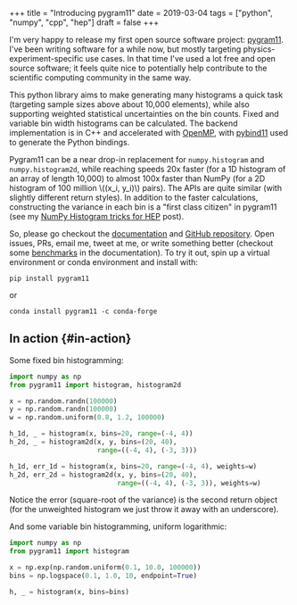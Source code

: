 +++
title = "Introducing pygram11"
date = 2019-03-04
tags = ["python", "numpy", "cpp", "hep"]
draft = false
+++

I'm very happy to release my first open source software project:
[pygram11](https://github.com/douglasdavis/pygram11). I've been writing software for a while now, but mostly
targeting physics-experiment-specific use cases. In that time I've
used a lot free and open source software; it feels quite nice to
potentially help contribute to the scientific computing community
in the same way.

This python library aims to make generating many histograms a quick
task (targeting sample sizes above about 10,000 elements), while
also supporting weighted statistical uncertainties on the bin
counts. Fixed and variable bin width histograms can be calculated.
The backend implementation is in C++ and accelerated with [OpenMP](https://www.openmp.org/),
with [pybind11](https://github.com/pybind/pybind11) used to generate the Python bindings.

Pygram11 can be a near drop-in replacement for `numpy.histogram`
and `numpy.histogram2d`, while reaching speeds 20x faster (for a 1D
histogram of an array of length 10,000) to almost 100x faster than
NumPy (for a 2D histogram of 100 million \\((x\_i, y\_i)\\) pairs). The
APIs are quite similar (with slightly different return styles). In
addition to the faster calculations, constructing the variance in
each bin is a "first class citizen" in pygram11 (see my [NumPy
Histogram tricks for HEP](/posts/numpy-histograms/) post).

So, please go checkout the [documentation](https://pygram11.readthedocs.io/) and [GitHub repository](https://github.com/douglasdavis/pygram11).
Open issues, PRs, email me, tweet at me, or write something better
(checkout some [benchmarks](https://pygram11.readthedocs.io/en/stable/bench.html) in the documentation). To try it out,
spin up a virtual environment or conda environment and install
with:

```nil
pip install pygram11
```

or

```nil
conda install pygram11 -c conda-forge
```


## In action {#in-action}

Some fixed bin histogramming:

```python
import numpy as np
from pygram11 import histogram, histogram2d

x = np.random.randn(100000)
y = np.random.randn(100000)
w = np.random.uniform(0.8, 1.2, 100000)

h_1d, _ = histogram(x, bins=20, range=(-4, 4))
h_2d, _ = histogram2d(x, y, bins=(20, 40),
                      range=((-4, 4), (-3, 3)))

h_1d, err_1d = histogram(x, bins=20, range=(-4, 4), weights=w)
h_2d, err_2d = histogram2d(x, y, bins=(20, 40),
                           range=((-4, 4), (-3, 3)), weights=w)
```

Notice the error (square-root of the variance) is the second
return object (for the unweighted histogram we just throw it away
with an underscore).

And some variable bin histogramming, uniform logarithmic:

```python
import numpy as np
from pygram11 import histogram

x = np.exp(np.random.uniform(0.1, 10.0, 100000))
bins = np.logspace(0.1, 1.0, 10, endpoint=True)

h, _ = histogram(x, bins=bins)
```
